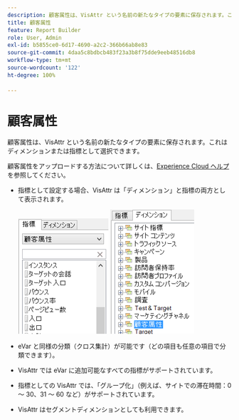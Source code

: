 ```yaml
---
description: 顧客属性は、VisAttr という名前の新たなタイプの要素に保存されます。これはディメンションまたは指標として選択できます。
title: 顧客属性
feature: Report Builder
role: User, Admin
exl-id: b5855ce0-6d17-4690-a2c2-366b66ab8e83
source-git-commit: 4daa5c8bdbcb483f23a3b8f75dde9eeb48516db8
workflow-type: tm+mt
source-wordcount: '122'
ht-degree: 100%

---
```


# 顧客属性

顧客属性は、VisAttr という名前の新たなタイプの要素に保存されます。これはディメンションまたは指標として選択できます。

顧客属性をアップロードする方法について詳しくは、[Experience Cloud ヘルプ](https://experienceleague.adobe.com/docs/core-services/interface/customer-attributes/attributes.html?lang=ja)を参照してください。

* 指標として設定する場合、VisAttr は「ディメンション」と指標の両方として表示されます。

   ![](assets/ca_metrics.png) ![](assets/ca_dimension.png)

* eVar と同様の分類（クロス集計）が可能です（どの項目も任意の項目で分類できます）。
* VisAttr では eVar に追加可能なすべての指標がサポートされています。
* 指標としての VisAttr では、「グループ化」（例えば、サイトでの滞在時間：0 ～ 30、31 ～ 60 など）がサポートされています。
* VisAttr はセグメントディメンションとしても利用できます。
